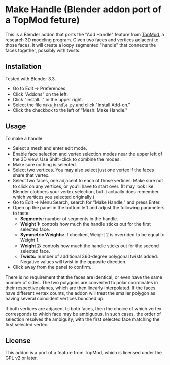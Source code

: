 # Make Handle (Blender addon port of a TopMod feture)

This is a Blender addon that ports the "Add Handle" feature from [TopMod](http://people.tamu.edu/~ergun/research/topology/download.html), a research 3D modeling program. Given two faces and vertices adjacent to those faces, it will create a loopy segmented "handle" that connects the faces together, possibly with twists.

## Installation

Tested with Blender 3.3.

- Go to Edit -> Preferences.
- Click "Addons" on the left.
- Click "Install..." in the upper right.
- Select the file `make_handle.py` and click "Install Add-on."
- Click the checkbox to the left of "Mesh: Make Handle."

## Usage

To make a handle:

- Select a mesh and enter edit mode.
- Enable face selection and vertex selection modes near the upper left of the 3D view. Use Shift+click to combine the modes.
- Make sure nothing is selected.
- Select two vertices. You may also select just one vertex if the faces share that vertex.
- Select two faces, one adjacent to each of those vertices. Make sure not to click on any vertices, or you'll have to start over. (It may look like Blender clobbers your vertex selection, but it actually does remember which vertices you selected originally.)
- Go to Edit -> Menu Search, search for "Make Handle," and press Enter.
- Open up the panel in the bottom left and adjust the following parameters to taste:
  - **Segments:** number of segments in the handle.
  - **Weight 1:** controls how much the handle sticks out for the first selected face.
  - **Symmetric Weights:** if checked, Weight 2 is overriden to be equal to Weight 1.
  - **Weight 2:** controls how much the handle sticks out for the second selected face.
  - **Twists:** number of additional 360-degree polygonal twists added. Negative values will twist in the opposite direction.
- Click away from the panel to confirm.

There is no requirement that the faces are identical, or even have the same number of sides. The two polygons are converted to polar coordinates in their respective planes, which are then linearly interpolated. If the faces have different vertex counts, the addon will treat the smaller polygon as having several coincident vertices bunched up.

If both vertices are adjacent to both faces, then the choice of which vertex corresponds to which face may be ambiguous. In such cases, the order of selection resolves the ambiguity, with the first selected face matching the first selected vertex.

## License

This addon is a port of a feature from TopMod, which is licensed under the GPL v2 or later.
